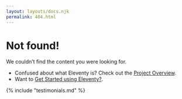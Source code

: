 ```yaml
---
layout: layouts/docs.njk
permalink: 404.html
---
```

# Not found!

We couldn’t find the content you were looking for.

* Confused about what Eleventy is? Check out the [Project Overview](/docs/).
* Want to [Get Started using Eleventy?](/docs/getting-started/).

{% include "testimonials.md" %}